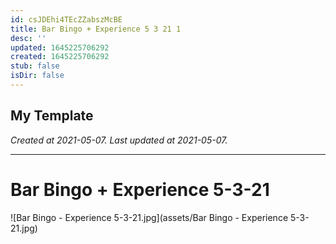 ```yaml
---
id: csJDEhi4TEcZZabszMcBE
title: Bar Bingo + Experience 5 3 21 1
desc: ''
updated: 1645225706292
created: 1645225706292
stub: false
isDir: false
---
```

My Template
---

_Created at 2021-05-07._
_Last updated at 2021-05-07._




---

# Bar Bingo + Experience 5-3-21


![Bar Bingo - Experience 5-3-21.jpg](assets/Bar Bingo - Experience 5-3-21.jpg)

